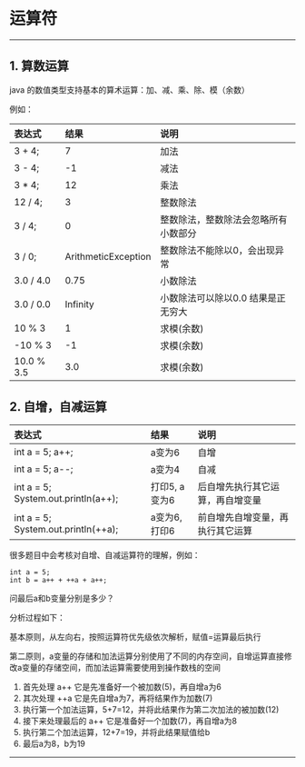# 运算符

---

## 1. 算数运算

java 的数值类型支持基本的算术运算：加、减、乘、除、模（余数）

例如：

| 表达式 | 结果 | 说明 |
| :--- | :--- | :--- |
| 3 + 4; | 7 | 加法 |
| 3 - 4; | -1 | 减法 |
| 3 \* 4; | 12 | 乘法 |
| 12 / 4; | 3 | 整数除法 |
| 3 / 4; | 0 | 整数除法，整数除法会忽略所有小数部分 |
| 3 / 0; | ArithmeticException | 整数除法不能除以0，会出现异常 |
| 3.0 / 4.0 | 0.75 | 小数除法 |
| 3.0 / 0.0 | Infinity | 小数除法可以除以0.0 结果是正无穷大 |
| 10 % 3 | 1 | 求模(余数) |
| -10 % 3 | -1 | 求模(余数) |
| 10.0 % 3.5 | 3.0 | 求模(余数) |

## 2. 自增，自减运算
| 表达式 | 结果 | 说明 |
| :--- | :--- | :--- |
| int a = 5; a++; | a变为6 | 自增 |
| int a = 5; a--; | a变为4 | 自减 |
| int a = 5; System.out.println(a++); | 打印5, a变为6 | 后自增先执行其它运算，再自增变量 |
| int a = 5; System.out.println(++a); | a变为6, 打印6 | 前自增先自增变量，再执行其它运算 |

很多题目中会考核对自增、自减运算符的理解，例如：

```
int a = 5;
int b = a++ + ++a + a++;
```

问最后a和b变量分别是多少？

分析过程如下：

基本原则，从左向右，按照运算符优先级依次解析，赋值=运算最后执行

第二原则，a变量的存储和加法运算分别使用了不同的内存空间，自增运算直接修改a变量的存储空间，而加法运算需要使用到操作数栈的空间

1. 首先处理 a++ 它是先准备好一个被加数(5)，再自增a为6
2. 其次处理 ++a 它是先自增a为7，再将结果作为加数(7)
3. 执行第一个加法运算，5+7=12，并将此结果作为第二次加法的被加数(12)
4. 接下来处理最后的 a++ 它是准备好一个加数(7)，再自增a为8
5. 执行第二个加法运算，12+7=19，并将此结果赋值给b
6. 最后a为8，b为19 




















---



